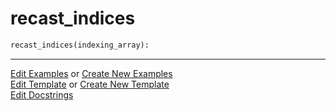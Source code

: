 # <a id="McUtils.Numputils.Misc.recast_indices">recast_indices</a>

```python
recast_indices(indexing_array): 
```
 




___

[Edit Examples](https://github.com/McCoyGroup/McUtils/edit/edit/ci/examples/McUtils/Numputils/Misc/recast_indices.md) or 
[Create New Examples](https://github.com/McCoyGroup/McUtils/new/edit/?filename=ci/examples/McUtils/Numputils/Misc/recast_indices.md) <br/>
[Edit Template](https://github.com/McCoyGroup/McUtils/edit/edit/ci/docs/McUtils/Numputils/Misc/recast_indices.md) or 
[Create New Template](https://github.com/McCoyGroup/McUtils/new/edit/?filename=ci/docs/templates/McUtils/Numputils/Misc/recast_indices.md) <br/>
[Edit Docstrings](https://github.com/McCoyGroup/McUtils/edit/edit/McUtils/Numputils/Misc.py?message=Update%20Docs)